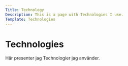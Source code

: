 ```yaml
---
Title: Technology
Description: This is a page with Technologies I use.
Template: Technologies
---
```


Technologies
==========================
Här presenter jag Technologier jag använder.
